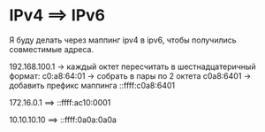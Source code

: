 # IPv4 ==> IPv6

Я буду делать через маппинг ipv4 в ipv6, чтобы получились совместимые адреса.

192.168.100.1 -> каждый октет пересчитать в шестнадцатеричный формат: c0:a8:64:01 -> собрать в пары по 2 октета c0a8:6401 -> добавить префикс маппинга ::ffff:c0a8:6401

172.16.0.1 ==> ::ffff:ac10:0001

10.10.10.10 ==> ::ffff:0a0a:0a0a
